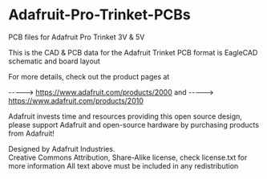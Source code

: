 Adafruit-Pro-Trinket-PCBs
=========================

PCB files for Adafruit Pro Trinket 3V & 5V


This is the CAD & PCB data for the Adafruit Trinket
PCB format is EagleCAD schematic and board layout


For more details, check out the product pages at

-----> https://www.adafruit.com/products/2000
and
-----> https://www.adafruit.com/products/2010

Adafruit invests time and resources providing this open source design, 
please support Adafruit and open-source hardware by purchasing 
products from Adafruit!

Designed by Adafruit Industries.  
Creative Commons Attribution, Share-Alike license, check license.txt for more information
All text above must be included in any redistribution